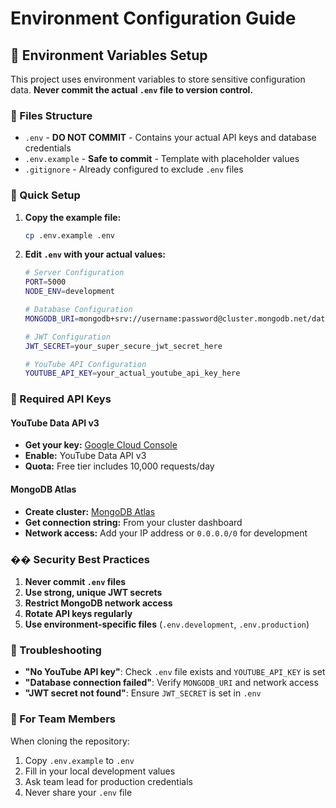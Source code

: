 # Environment Configuration Guide

## 🔐 Environment Variables Setup

This project uses environment variables to store sensitive configuration data. **Never commit the actual `.env` file to version control.**

### 📁 Files Structure

- `.env` - **DO NOT COMMIT** - Contains your actual API keys and database credentials
- `.env.example` - **Safe to commit** - Template with placeholder values
- `.gitignore` - Already configured to exclude `.env` files

### 🚀 Quick Setup

1. **Copy the example file:**
   ```bash
   cp .env.example .env
   ```

2. **Edit `.env` with your actual values:**
   ```bash
   # Server Configuration
   PORT=5000
   NODE_ENV=development
   
   # Database Configuration
   MONGODB_URI=mongodb+srv://username:password@cluster.mongodb.net/database?retryWrites=true&w=majority
   
   # JWT Configuration
   JWT_SECRET=your_super_secure_jwt_secret_here
   
   # YouTube API Configuration
   YOUTUBE_API_KEY=your_actual_youtube_api_key_here
   ```

### 🔑 Required API Keys

#### YouTube Data API v3
- **Get your key:** [Google Cloud Console](https://console.cloud.google.com/)
- **Enable:** YouTube Data API v3
- **Quota:** Free tier includes 10,000 requests/day

#### MongoDB Atlas
- **Create cluster:** [MongoDB Atlas](https://cloud.mongodb.com/)
- **Get connection string:** From your cluster dashboard
- **Network access:** Add your IP address or `0.0.0.0/0` for development

### ��️ Security Best Practices

1. **Never commit `.env` files**
2. **Use strong, unique JWT secrets**
3. **Restrict MongoDB network access**
4. **Rotate API keys regularly**
5. **Use environment-specific files** (`.env.development`, `.env.production`)

### 🚨 Troubleshooting

- **"No YouTube API key"**: Check `.env` file exists and `YOUTUBE_API_KEY` is set
- **"Database connection failed"**: Verify `MONGODB_URI` and network access
- **"JWT secret not found"**: Ensure `JWT_SECRET` is set in `.env`

### 📝 For Team Members

When cloning the repository:
1. Copy `.env.example` to `.env`
2. Fill in your local development values
3. Ask team lead for production credentials
4. Never share your `.env` file
